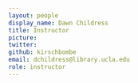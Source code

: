 ```yaml
---
layout: people
display_name: Dawn Childress
title: Instructor
picture: 
twitter: 
github: kirschbombe
email: dchildress@library.ucla.edu
role: instructor
---
```

